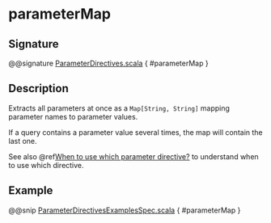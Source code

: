 <a id="parametermap"></a>
# parameterMap

## Signature

@@signature [ParameterDirectives.scala](../../../../../../../../../akka-http/src/main/scala/akka/http/scaladsl/server/directives/ParameterDirectives.scala) { #parameterMap }

## Description

Extracts all parameters at once as a `Map[String, String]` mapping parameter names to parameter values.

If a query contains a parameter value several times, the map will contain the last one.

See also @ref[When to use which parameter directive?](index.md#which-parameter-directive) to understand when to use which directive.

## Example

@@snip [ParameterDirectivesExamplesSpec.scala](../../../../../../../test/scala/docs/http/scaladsl/server/directives/ParameterDirectivesExamplesSpec.scala) { #parameterMap }